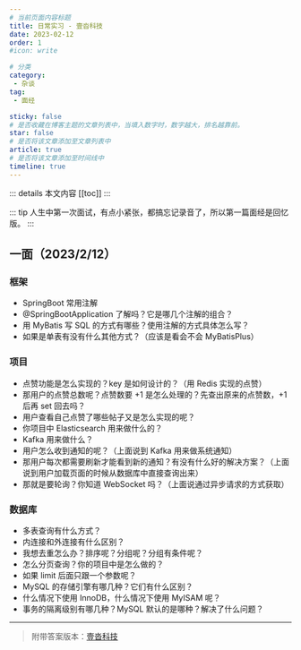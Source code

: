 ```yaml
---
# 当前页面内容标题
title: 日常实习 - 壹沓科技
date: 2023-02-12
order: 1
#icon: write

# 分类
category:
 - 杂谈
tag:
 - 面经

sticky: false
# 是否收藏在博客主题的文章列表中，当填入数字时，数字越大，排名越靠前。
star: false
# 是否将该文章添加至文章列表中
article: true
# 是否将该文章添加至时间线中
timeline: true
---
```



::: details 本文内容
[[toc]]
:::


::: tip 人生中第一次面试，有点小紧张，都搞忘记录音了，所以第一篇面经是回忆版。
:::

## 一面（2023/2/12）

### 框架

- SpringBoot 常用注解
- @SpringBootApplication 了解吗？它是哪几个注解的组合？
- 用 MyBatis 写 SQL 的方式有哪些？使用注解的方式具体怎么写？
- 如果是单表有没有什么其他方式？（应该是看会不会 MyBatisPlus）

### 项目

- 点赞功能是怎么实现的？key 是如何设计的？（用 Redis 实现的点赞）
- 那用户的点赞总数呢？点赞数要 +1 是怎么处理的？先查出原来的点赞数，+1 后再 set 回去吗？
- 用户查看自己点赞了哪些帖子又是怎么实现的呢？
- 你项目中 Elasticsearch 用来做什么的？
- Kafka 用来做什么？
- 用户怎么收到通知的呢？（上面说到 Kafka 用来做系统通知）
- 那用户每次都需要刷新才能看到新的通知？有没有什么好的解决方案？（上面说到用户加载页面的时候从数据库中直接查询出来）
- 那就是要轮询？你知道 WebSocket 吗？（上面说通过异步请求的方式获取）

### 数据库

- 多表查询有什么方式？
- 内连接和外连接有什么区别？
- 我想去重怎么办？排序呢？分组呢？分组有条件呢？
- 怎么分页查询？你的项目中是怎么做的？
- 如果 limit 后面只跟一个参数呢？
- MySQL 的存储引擎有哪几种？它们有什么区别？
- 什么情况下使用 InnoDB，什么情况下使用 MyISAM 呢？
- 事务的隔离级别有哪几种？MySQL 默认的是哪种？解决了什么问题？

---

> 附带答案版本：[壹沓科技](https://www.wolai.com/aruni-01/kBpvxVG92vp39Ym7oomAKB)

